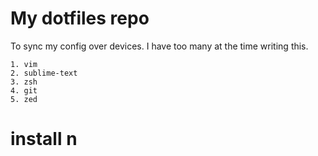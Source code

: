 # My dotfiles repo

To sync my config over devices. I have too many at the time writing this.

    1. vim
    2. sublime-text
    3. zsh
    4. git
    5. zed

# install n
